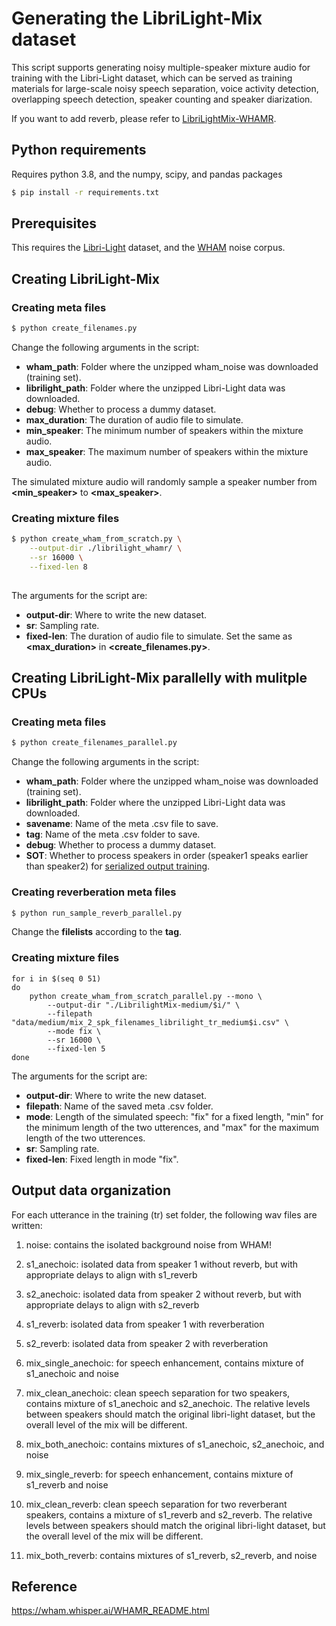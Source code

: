 # Generating the LibriLight-Mix dataset

This script supports generating noisy multiple-speaker mixture audio for training with the Libri-Light dataset, which can be served as training materials for large-scale noisy speech separation, voice activity detection, overlapping speech detection, speaker counting and speaker diarization.

If you want to add reverb, please refer to [LibriLightMix-WHAMR](https://github.com/WangHelin1997/LibriLightMix-WHAMR).

## Python requirements

Requires python 3.8, and the numpy, scipy, and pandas packages
```sh
$ pip install -r requirements.txt
```

## Prerequisites

This requires the [Libri-Light](https://github.com/facebookresearch/libri-light) dataset,
and the [WHAM](http://wham.whisper.ai/) noise corpus.

## Creating LibriLight-Mix

### Creating meta files

```sh
$ python create_filenames.py 
```
Change the following arguments in the script:
* **wham_path**:  Folder where the unzipped wham_noise was downloaded (training set).
* **librilight_path**: Folder where the unzipped Libri-Light data was downloaded.
* **debug**: Whether to process a dummy dataset.
* **max_duration**: The duration of audio file to simulate.
* **min_speaker**: The minimum number of speakers within the mixture audio.
* **max_speaker**: The maximum number of speakers within the mixture audio.

The simulated mixture audio will randomly sample a speaker number from **<min_speaker>** to **<max_speaker>**.

### Creating mixture files

```sh
$ python create_wham_from_scratch.py \
    --output-dir ./librilight_whamr/ \
    --sr 16000 \
    --fixed-len 8
 
```

The arguments for the script are:
* **output-dir**: Where to write the new dataset.
* **sr**: Sampling rate.
* **fixed-len**: The duration of audio file to simulate. Set the same as **<max_duration>** in **<create_filenames.py>**.

## Creating LibriLight-Mix parallelly with mulitple CPUs

### Creating meta files

```sh
$ python create_filenames_parallel.py 
```
Change the following arguments in the script:
* **wham_path**:  Folder where the unzipped wham_noise was downloaded (training set).
* **librilight_path**: Folder where the unzipped Libri-Light data was downloaded.
* **savename**: Name of the meta .csv file to save.
* **tag**: Name of the meta .csv folder to save.
* **debug**: Whether to process a dummy dataset.
* **SOT**: Whether to process speakers in order (speaker1 speaks earlier than speaker2) for [serialized output training](https://arxiv.org/pdf/2003.12687.pdf).

### Creating reverberation meta files

```sh
$ python run_sample_reverb_parallel.py 
```
Change the **filelists** according to the **tag**.

### Creating mixture files

```
for i in $(seq 0 51)
do
    python create_wham_from_scratch_parallel.py --mono \
        --output-dir "./LibrilightMix-medium/$i/" \
        --filepath "data/medium/mix_2_spk_filenames_librilight_tr_medium$i.csv" \
        --mode fix \
        --sr 16000 \
        --fixed-len 5
done
```

The arguments for the script are:
* **output-dir**: Where to write the new dataset.
* **filepath**: Name of the saved meta .csv folder.
* **mode**: Length of the simulated speech: "fix" for a fixed length, "min" for the minimum length of the two utterences, and "max" for the maximum length of the two utterences.
* **sr**: Sampling rate.
* **fixed-len**: Fixed length in mode "fix".



## Output data organization

For each utterance in the training (tr) set folder, the following wav files are written:

1. noise: contains the isolated background noise from WHAM!

2. s1_anechoic: isolated data from speaker 1 without reverb, but with appropriate delays to align with s1_reverb

3. s2_anechoic: isolated data from speaker 2 without reverb, but with appropriate delays to align with s2_reverb

4. s1_reverb: isolated data from speaker 1 with reverberation

5. s2_reverb: isolated data from speaker 2 with reverberation

6. mix_single_anechoic: for speech enhancement, contains mixture of s1_anechoic and noise

7. mix_clean_anechoic: clean speech separation for two speakers, contains mixture of s1_anechoic and s2_anechoic.  The relative levels between speakers should match the original libri-light dataset, but the overall level of the mix will be different.

8. mix_both_anechoic: contains mixtures of s1_anechoic, s2_anechoic, and noise

9. mix_single_reverb: for speech enhancement, contains mixture of s1_reverb and noise

10. mix_clean_reverb: clean speech separation for two reverberant speakers, contains a mixture of s1_reverb and s2_reverb.  The relative levels between speakers should match the original libri-light dataset, but the overall level of the mix will be different.

11. mix_both_reverb: contains mixtures of s1_reverb, s2_reverb, and noise


## Reference

https://wham.whisper.ai/WHAMR_README.html
